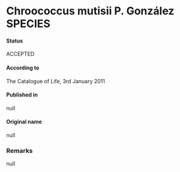 # Chroococcus mutisii P. González SPECIES

#### Status
ACCEPTED

#### According to
The Catalogue of Life, 3rd January 2011

#### Published in
null

#### Original name
null

### Remarks
null